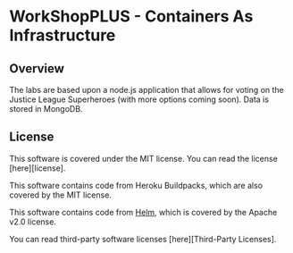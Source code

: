 # WorkShopPLUS - Containers As Infrastructure



## Overview

The labs are based upon a node.js application that allows for voting on the Justice League Superheroes (with more options coming soon). Data is stored in MongoDB.


## License

This software is covered under the MIT license. You can read the license [here][license].

This software contains code from Heroku Buildpacks, which are also covered by the MIT license.

This software contains code from [Helm](http://helm.sh), which is covered by the Apache v2.0 license.

You can read third-party software licenses [here][Third-Party Licenses].



